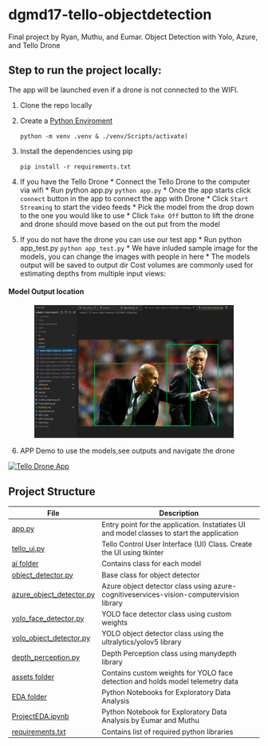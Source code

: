 # dgmd17-tello-objectdetection
Final project by Ryan, Muthu, and Eumar. Object Detection with Yolo, Azure, and Tello Drone

## Step to run the project locally:

The app will be launched even if a drone is not connected to the WIFI.

 1. Clone the repo locally

 2. Create a [Python Enviroment](https://www.tutorialspoint.com/how-to-create-a-virtual-environment-in-python)
    ```
    python -m venv .venv & ./venv/Scripts/activate)
    ```
 3. Install the dependencies using pip
    ```
    pip install -r requirements.txt
    ```
 4. If you have the Tello Drone
        * Connect the Tello Drone to the computer via wifi
        * Run python app.py
                ```python app.py```
        * Once the app starts click `connect` button in the app to connect the app with Drone
        * Click `Start Streaming` to start the video feeds
        * Pick the model from the drop down to the one you would like to use
        * Click `Take Off` button to lift the drone and drone should move based on the out put from the model
5. If you do not have the drone you can use our test app
        * Run python app_test.py
                ```python app_test.py```
        * We have inluded sample image for the models, you can change the images with people in here
        * The models output will be saved to output dir
        Cost volumes are commonly used for estimating depths from multiple input views:

#### Model Output location
<p align="center">
  <img src="test_output/test_output.png" alt="Model outputs saved here" width="400" />
</p>

6. APP Demo to use the models,see outputs and navigate the drone

[![Tello Drone App](https://img.youtube.com/vi/LKzUzrd4MzM/0.jpg)](https://www.youtube.com/watch?v=LKzUzrd4MzM)


## Project Structure


File | Description
------ | ------
[app.py](./app.py) | Entry point for the application. Instatiates UI and model classes to start the application
[tello_ui.py](./tello_ui.py) | Tello Control User Interface (UI) Class. Create the UI using tkinter
[ai folder](./ai)   | Contains class for each model
[object_detector.py](./ai/object_detector.py)   | Base class for object detector
[azure_object_detector.py](./ai/azure_object_detector.py)   | Azure object detector class using azure-cognitiveservices-vision-computervision library
[yolo_face_detector.py](./ai/yolo_face_detector.py)   | YOLO face detector class using custom weights
[yolo_object_detector.py](./ai/yolo_object_detector.py)   | YOLO object detector class using the ultralytics/yolov5 library
[depth_perception.py](./ai/depth_perception.py)   | Depth Perception class using manydepth library
[assets folder](./assets/)   | Contains custom weights for YOLO face detection and holds model telemetry data
[EDA folder](./EDA/)   | Python Notebooks for Exploratory Data Analysis
[ProjectEDA.ipynb](./Eda/ProjectEDA.ipynb)   | Python Notebook for Exploratory Data Analysis by Eumar and Muthu
[requirements.txt](./requirements.txt) | Contains list of required python libraries

